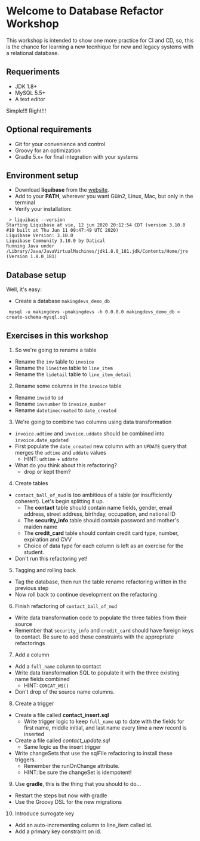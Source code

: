 # Welcome to Database Refactor Workshop

This workshop is intended to show one more practice for CI and CD, so, this is the chance for learning a new tecnhique for new and legacy systems with a relational database.

## Requeriments

- JDK 1.8+
- MySQL 5.5+
- A text editor

Simple!!! Right!!!

## Optional requirements

- Git for your convenience and control
- Groovy for an optimization
- Gradle 5.x+ for final integration with your systems

## Environment setup

- Download **liquibase** from the [website](https://www.liquibase.org/download).
- Add to your **PATH**, wherever you want Güin2, Linux, Mac, but only in the terminal
- Verify your installation:

```shell
_> liquibase --version
Starting Liquibase at vie, 12 jun 2020 20:12:54 CDT (version 3.10.0 #10 built at Thu Jun 11 09:47:49 UTC 2020)
Liquibase Version: 3.10.0
Liquibase Community 3.10.0 by Datical
Running Java under /Library/Java/JavaVirtualMachines/jdk1.8.0_181.jdk/Contents/Home/jre (Version 1.8.0_181)
```

## Database setup

Well, it's easy:

- Create a database `makingdevs_demo_db`

```shell
 mysql -u makingdevs -pmakingdevs -h 0.0.0.0 makingdevs_demo_db < create-schema-mysql.sql
```

## Exercises in this workshop

1. So we're going to rename a table
  * Rename the `inv` table to `invoice`
  * Rename the `lineitem` table to `line_item`
  * Rename the `lidetail` table to `line_item_detail`
2. Rename some columns in the `invoice` table
  * Rename `invid` to `id`
  * Rename `invnumber` to `invoice_number`
  * Rename `datetimecreated` to `date_created`
3. We're going to combine two columns using data transformation
  * `invoice.udtime` and `invoice.uddate` should be combined into `invoice.date_updated`
  * First populate the `date_created` new column with an `UPDATE` query that merges the `udtime` and `uddate` values
    * HINT: `udtime` + `uddate`
  * What do you think about this refactoring?
    * drop or kept them?
4. Create tables
  * `contact_ball_of_mud` is too ambitious of a table (or insufficiently coherent). Let's begin splitting it up.
    * The **contact** table should contain name fields, gender, email address, street address, birthday, occupation, and national ID
    * The **security_info** table should contain password and mother's maiden name
    * The **credit_card** table should contain credit card type, number, expiration and CVV
    * Choice of data type for each column is left as an exercise for the student.
  * Don't run this refactoring yet!
5. Tagging and rolling back
  * Tag the database, then run the table rename refactoring written in the previous step
  * Now roll back to continue development on the refactoring
6. Finish refactoring of `contact_ball_of_mud`
  * Write data transformation code to populate the three tables from their source
  * Remember that `security_info` and `credit_card` should have foreign keys to contact. Be sure to add these constraints with the appropriate refactorings
7. Add a column
  * Add a `full_name` column to contact
  * Write data transformation SQL to populate it with the three existing name fields combined
    * HINT: `CONCAT_WS()`
  * Don't drop of the source name columns.
8. Create a trigger
  * Create a file called __contact_insert.sql__
    * Write trigger logic to keep `full_name` up to date with the fields for first name, middle initial, and last name every time a new record is inserted
  * Create a file called *contact_update.sql*
    * Same logic as the insert trigger
  * Write changeSets that use the sqlFile refactoring to install these triggers.
    * Remember the runOnChange attribute.
    * HINT: be sure the changeSet is idempotent!
9. Use **gradle**, this is the thing that you should to do...
  * Restart the steps but now with gradle
  * Use the Groovy DSL for the new migrations
10. Introduce surrogate key
  * Add an auto\-incrementing column to line_item called id.
  * Add a primary key constraint on id.
